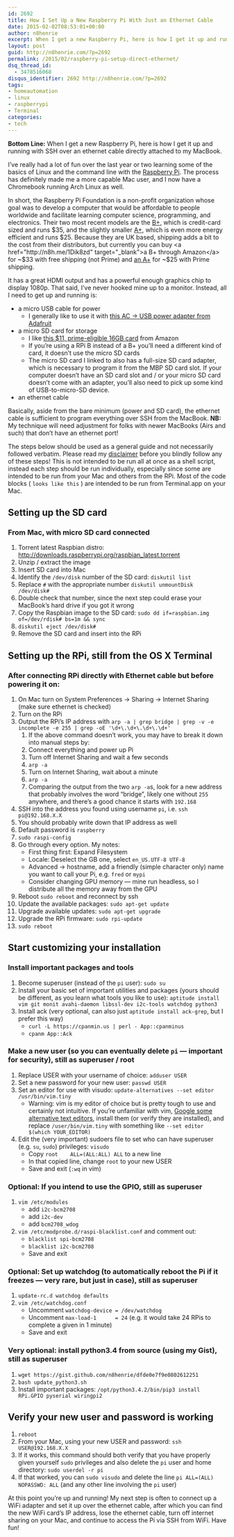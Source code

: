 ```yaml
---
id: 2692
title: How I Set Up a New Raspberry Pi With Just an Ethernet Cable
date: 2015-02-02T08:53:01+00:00
author: n8henrie
excerpt: When I get a new Raspberry Pi, here is how I get it up and running with SSH over an ethernet cable directly attached to my MacBook.
layout: post
guid: http://n8henrie.com/?p=2692
permalink: /2015/02/raspberry-pi-setup-direct-ethernet/
dsq_thread_id:
  - 3478516068
disqus_identifier: 2692 http://n8henrie.com/?p=2692
tags:
- homeautomation
- linux
- raspberrypi
- Terminal
categories:
- tech
---
```

**Bottom Line:** When I get a new Raspberry Pi, here is how I get it up and running with SSH over an ethernet cable directly attached to my MacBook.<!--more-->

I’ve really had a lot of fun over the last year or two learning some of the basics of Linux and the command line with the <a href="http://www.raspberrypi.org/" target="_blank">Raspberry Pi</a>. The process has definitely made me a more capable Mac user, and I now have a Chromebook running Arch Linux as well.

In short, the Raspberry Pi Foundation is a non-profit organization whose goal was to develop a computer that would be affordable to people worldwide and facilitate learning computer science, programming, and electronics. Their two most recent models are the <a href="http://www.raspberrypi.org/products/model-b-plus/" target="_blank">B+</a>, which is credit-card sized and runs $35, and the slightly smaller <a href="http://www.raspberrypi.org/products/model-a-plus/" target="_blank">A+</a>, which is even more energy efficient and runs $25. Because they are UK based, shipping adds a bit to the cost from their distributors, but currently you can buy <a href="http://n8h.me/1Dik8zd" target="_blank">a B+ through Amazon</a> for ~$33 with free shipping (not Prime) and <a href="http://n8h.me/1Dikm9u" target="_blank">an A+</a> for ~$25 with Prime shipping.

It has a great HDMI output and has a powerful enough graphics chip to display 1080p. That said, I’ve never hooked mine up to a monitor. Instead, all I need to get up and running is:

  * a micro USB cable for power 
      * I generally like to use it with <a href="https://www.adafruit.com/product/501" target="_blank">this AC -> USB power adapter from Adafruit</a>
  * a micro SD card for storage 
      * I like <a href="http://n8h.me/1Dimhed" target="_blank">this $11, prime-eligible 16GB card</a> from Amazon
      * If you’re using a RPi B instead of a B+ you’ll need a different kind of card, it doesn’t use the micro SD cards
      * The micro SD card I linked to also has a full-size SD card adapter, which is necessary to program it from the MBP SD card slot. If your computer doesn’t have an SD card slot and / or your micro SD card doesn’t come with an adapter, you’ll also need to pick up some kind of USB-to-micro-SD device.
  * an ethernet cable

Basically, aside from the bare minimum (power and SD card), the ethernet cable is sufficient to program everything over SSH from the MacBook. **NB:** My technique will need adjustment for folks with newer MacBooks (Airs and such) that don’t have an ethernet port!

The steps below should be used as a general guide and not necessarily followed verbatim. Please read my <a href="/disclaimer" target="_blank">disclaimer</a> before you blindly follow any of these steps! This is not intended to be run all at once as a shell script, instead each step should be run individually, especially since some are intended to be run from your Mac and others from the RPi. Most of the code blocks ( `looks like this` ) are intended to be run from Terminal.app on your Mac.

## Setting up the SD card

### From Mac, with micro SD card connected

  1. Torrent latest Raspbian distro: <a href="http://downloads.raspberrypi.org/raspbian_latest.torrent" target="_blank">http://downloads.raspberrypi.org/raspbian_latest.torrent</a>
  2. Unzip / extract the image
  3. Insert SD card into Mac
  4. Identify the `/dev/disk` number of the SD card: `diskutil list`
  5. Replace `#` with the appropriate number `diskutil unmountDisk /dev/disk#`
  6. Double check that number, since the next step could erase your MacBook’s hard drive if you got it wrong
  7. Copy the Raspbian image to the SD card: `sudo dd if=raspbian.img of=/dev/rdisk# bs=1m && sync`
  8. `diskutil eject /dev/disk#`
  9. Remove the SD card and insert into the RPi

## Setting up the RPi, still from the OS X Terminal

### After connecting RPi directly with Ethernet cable but before powering it on:

  1. On Mac turn on System Preferences -> Sharing -> Internet Sharing (make sure ethernet is checked)
  2. Turn on the RPi
  3. Output the RPi’s IP address with `arp -a | grep bridge | grep -v -e incomplete -e 255 | grep -oE '\d+\.\d+\.\d+\.\d+'` 
      1. If the above command doesn’t work, you may have to break it down into manual steps by:
      2. Connect everything and power up Pi
      3. Turn off Internet Sharing and wait a few seconds
      4. `arp -a`
      5. Turn on Internet Sharing, wait about a minute
      6. `arp -a`
      7. Comparing the output from the two `arp -a`s, look for a new address that probably involves the word “bridge”, likely one without `255` anywhere, and there’s a good chance it starts with `192.168`
  4. SSH into the address you found using username `pi`, i.e. `ssh pi@192.168.X.X`
  5. You should probably write down that IP address as well
  6. Default password is `raspberry`
  7. `sudo raspi-config`
  8. Go through every option. My notes: 
      * First thing first: Expand Filesystem
      * Locale: Deselect the GB one, select `en_US.UTF-8 UTF-8`
      * Advanced -> hostname, add a friendly (simple character only) name you want to call your Pi, e.g. `fred` or `mypi`
      * Consider changing GPU memory — mine run headless, so I distribute all the memory away from the GPU
  9. Reboot `sudo reboot` and reconnect by ssh
 10. Update the available packages: `sudo apt-get update`
 11. Upgrade available updates: `sudo apt-get upgrade`
 12. Upgrade the RPi firmware: `sudo rpi-update`
 13. `sudo reboot`

## Start customizing your installation

### Install important packages and tools

  1. Become superuser (instead of the `pi` user): `sudo su`
  2. Install your basic set of important utilities and packages (yours should be different, as you learn what tools you like to use): `aptitude install vim git monit avahi-daemon libssl-dev i2c-tools watchdog python3`
  3. Install ack (very optional, can also just `aptitude install ack-grep`, but I prefer this way) 
      * `curl -L https://cpanmin.us | perl - App::cpanminus`
      * `cpanm App::Ack`

### Make a new user (so you can eventually delete `pi` — important for security), still as superuser / root

  1. Replace USER with your username of choice: `adduser USER`
  2. Set a new password for your new user: `passwd USER`
  3. Set an editor for use with visudo: `update-alternatives --set editor /usr/bin/vim.tiny` 
      * Warning: vim is my editor of choice but is pretty tough to use and certainly not intuitive. If you’re unfamiliar with vim, <a href="http://bit.ly/1yZ3hC5" target="_blank">Google some alternative text editors</a>, install them (or verify they are installed), and replace `/user/bin/vim.tiny` with something like `--set editor $(which YOUR_EDITOR)`
  4. Edit the (very important) sudoers file to set who can have superuser (e.g. `su`, `sudo`) privileges: `visudo` 
      * Copy `root    ALL=(ALL:ALL) ALL` to a new line
      * In that copied line, change `root` to your new USER
      * Save and exit (`:wq` in vim)

### Optional: If you intend to use the GPIO, still as superuser

  1. `vim /etc/modules` 
      * add `i2c-bcm2708`
      * add `i2c-dev`
      * add `bcm2708_wdog`
  2. `vim /etc/modprobe.d/raspi-blacklist.conf` and comment out: 
      * `blacklist spi-bcm2708`
      * `blacklist i2c-bcm2708`
      * Save and exit

### Optional: Set up watchdog (to automatically reboot the Pi if it freezes — very rare, but just in case), still as superuser

  1. `update-rc.d watchdog defaults`
  2. `vim /etc/watchdog.conf` 
      * Uncomment `watchdog-device = /dev/watchdog`
      * Uncomment `max-load-1      = 24` (e.g. it would take 24 RPis to complete a given in 1 minute)
      * Save and exit

### Very optional: install python3.4 from source (using my Gist), still as superuser

  1. `wget https://gist.github.com/n8henrie/dfde0e7f9e0802612251`
  2. `bash update_python3.sh`
  3. Install important packages: `/opt/python3.4.2/bin/pip3 install RPi.GPIO pyserial wiringpi2`

## Verify your new user and password is working

  1. `reboot`
  2. From your Mac, using your new USER and password: `ssh USER@192.168.X.X`
  3. If it works, this command should both verify that you have properly given yourself `sudo` privileges and also delete the `pi` user and home directory: `sudo userdel -r pi`
  4. If that worked, you can `sudo visudo` and delete the line `pi ALL=(ALL) NOPASSWD: ALL` (and any other line involving the `pi` user)

At this point you’re up and running! My next step is often to connect up a WiFi adapter and set it up over the ethernet cable, after which you can find the new WiFi card’s IP address, lose the ethernet cable, turn off internet sharing on your Mac, and continue to access the Pi via SSH from WiFi. Have fun!